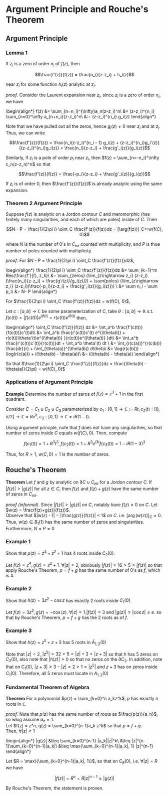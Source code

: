 # Argument Principle and Rouche's Theorem

## Argument Principle

### Lemma 1 
If $z_i$ is a zero of order $n_i$ of $f(z)$, then 

$$\frac{f'(z)}{f(z)} = \frac{n_i}{z-z_i} + h_i(z)$$

near $z_i$ for some function $h_i(z)$ analytic at $z_i$. 

_proof_. Consider the Laurent expansion near $z_i$, since $z_i$ is a zero of order $n_i$, we have 

\begin{align*}
f(z) &= \sum_{n=n_i}^{\infty}a_n(z-z_i)^n\\
&= (z-z_i)^{n_i} \sum_{n=0}^\infty a_{n+n_i}(z-z_i)^n\\
&:= (z-z_i)^{n_i} g_i(z)
\end{align*}

Note that we have pulled out all the zeros, hence $g_i(z)\neq 0$ near $z_i$ and at $z_i$. Thus, we can write 

$$\frac{f'(z)}{f(z)} = \frac{n_i(z-z_i)^{n_i - 1} g_i(z) + (z-z_i)^{n_i}g_i'(z)}{(z-z_i)^{n_i}g_i(z)} = \frac{n_i}{z-z_i} + \frac{g'_i(z)}{g_i(z)}$$

Similarly, if $z_i$ is a pole of order $p_i$ near $z_i$, then $f(z) = \sum_{n=-n_i}^\infty c_n(z-z_n)^n$ so that 

$$\frac{f'(z)}{f(z)} = \frac{-p_i}{z-z_i} + \frac{g'_i(z)}{g_i(z)}$$

If $z_i$ is of order $0$, then $\frac{f'(z)}{f(z)}$ is already analytic using the same expansion. 

### Theorem 2 Argument Principle
Suppose $f(z)$ is analytic on a Jordon contour $C$ and meromorphic (has finitely many singularities, and each of which are poles) inside of $C$. Then

$$N - P = \frac{1}{2\pi i} \oint_C \frac{f'(z)}{f(z)}dz = [\arg(f(z))]_C=:w(f(C), 0)$$

where $N$ is the number of $0$'s in $C_{int}$ counted with multiplicity, and $P$ is thue number of poles counted with multiplicity. 

_proof_. For $N - P = \frac{1}{2\pi i} \oint_C \frac{f'(z)}{f(z)}dz$,

\begin{align*}
\frac{1}{2\pi i} \oint_C \frac{f'(z)}{f(z)}dz &= \sum_{k=1}^m Res(\frac{f'}{f}, z_k)\\
&= \sum_{zeros} (\lim_{z\rightarrow z_i} (z-z_i)(\frac{n_i}{z-z_i} + \frac{g'_i(z)}{g_i(z)})) + \sum_{poles} (\lim_{z\rightarrow z_i} (z-z_i)(\frac{-p_i}{z-z_i} + \frac{g'_i(z)}{g_i(z)})) \\
&= \sum n_i - \sum p_i\\
&= N- P
\end{align*}

For $\frac{1}{2\pi i} \oint_C \frac{f'(z)}{f(z)}dz = w(f(C), 0)$,

Let $c:[a,b]\rightarrow\mathbb C$ be some parameterization of $C$, take $\theta:[a,b]\rightarrow \mathbb R$ s.t. $f(c(t)) = |f(c(t))|e^{i\theta(t)} = r(c(t))e^{i\theta(t)}$ then, 

\begin{align*}
\oint_C \frac{f'(z)}{f(z)} dz &= \int_a^b \frac{f'(c(t))}{f(c(t))}c'(t)dt\\
&= \int_a^b \frac{r'(c(t))c'(t) e^{i\theta(t)} + r(c(t))i\theta'(t)e^{i\theta(t)} }{r(c(t))e^{i\theta(t)} }dt\\
&= \int_a^b \frac{r'(c(t))c'(t)}{r(c(t))}dt + \int_a^b \theta'(t) dt \\
&= \int_{r(c(a))}^{r(c(b))} \frac{dr}{r} + i\int_{\theta(a)}^{\theta(b)} d\theta\\
&= \log(r(c(b))) - \log(r(c(a))) + i(\theta(b) - \theta(a))\\
&= i(\theta(b) - \theta(a))
\end{align*}

So that $\frac{1}{2\pi i} \oint_C \frac{f'(z)}{f(z)}dz = \frac{\theta(b) - \theta(a)}{2\pi} = w(f(C), 0)$

### Applications of Argument Principle

__Example__ Determine the number of zeros of $f(z) = z^3 + 1$ in the first quadrant.

Consider $C = C_1\cup C_2 \cup C_3$ parameterized by $c_1: [0, 1]\rightarrow \mathbb C:= Rt, c_2(t): [0, \pi/2]\rightarrow \mathbb C= Re^{it}, c_3: [0, 1]\rightarrow \mathbb C = iR(1-t)$. 

Using argument princple, note that $f$ does not have any singularities, so that number of zeros inside $C$ equals $w(f(C), 0)$. Then, compute 

$$f(c_1(t)) = 1+R^3 t^3, f(c_2(t)) = 1+ R^3 e^{i3t} f(c_3(t)) = 1 - iR(1-3)^3$$

Thus, for $R > 1$, $w(C, 0) =1$ is the number of zeros.

## Rouche's Theorem
__Theorem__ Let $f$ and $g$ by analytic on $\partial C \cup C_{int}$ for a Jordon contour $C$. If $|f(z)| > |g(z)|$ for all $z\in C$, then $f(z)$ and $f(z) + g(z)$ have the same number of zeros in $C_{int}$. 

_proof (informal)_. Since $|f(z)| > |g(z)|$ on $C$, notably have $f(z)\neq 0$ on $C$. Let $w(z) = \frac{f(z)+g(z)}{f(z)}$.  
Observe that $|w(z) - 1| = |\frac{g(z)}{f(z)}| < 1$ on $C$. i.e. $[\arg(w(z))]_C = 0$. Thus, $w(z) \in B_1(1)$ has the same number of zeros and singularities. Furthermore, $N=P=0$

### Example 1
Show that $p(z) = z^4 + z^2 + 1$ has 4 roots inside $C_2(0)$.

Let $f(z) = z^4, g(z) = z^2 + 1$. $\forall |z| = 2$, obviously $|f(z)| = 16 > 5 = |f(z)|$ so that apply Rouche's Theorem, $p = f+g$ has the same number of 0's as $f$, which is 4.

### Example 2 
Show that $h(z) = 3z^2 - \cos z$ has exactly $2$ roots inside $C_1(0)$.

Let $f(z) = 3z^2, g(z) = -\cos(z)$. $\forall |z| = 1. |f(z)| = 3$ and $|g(z)| \leq |\cos z | \leq e$. so that by Rouche's Theorem, $p = f+g$ has the 2 roots as of $f$. 

### Example 3  
Show that $h(z) = z^5 + z + 3$ has $5$ roots in $\bar A_{1,2}(0)$

Note that $|z| = 2$, $|z^5| =  32 >  5 = |z|+ 3  = |z+3|$ so that $h$ has $5$ zeros on $C_2(0)$, also note that $|h(z)| > 0$ so that no zeros on the $\partial C_2$. In addition, note that on $C_1(0)$, 
$|z+3| \geq 3 - |z| = 2 > 1 = |z^5|$ and $z+3$ has on zeros inside $C_1(0)$. Therefore, all $5$ zeros must locate in $A_{1,2}(0)$

### Fundamental Theorem of Algebra

__Theorem__ For a polynomial $p(z) = \sum_{k=0}^n a_kz^k$, $p$ has exactly $n$ roots in $\mathbb C$. 

_proof_. Note that $p(z)$ has the same number of roots as $\frac{p(z)}{a_n}$, so wlog assume $a_n = 1$.   
Let $f(z) = z^n, g(z) = \sum_{k=0}^{n-1}a_k z^k$ so that $p = f+g$.  
Then, $\forall |z| \geq 1$

\begin{align*}
|g(z)| &\leq \sum_{k=0}^{n-1} |a_k||z|^k\\
&\leq |z|^{n-1}\sum_{k=0}^{n-1}|a_k|\\
&\leq \max\{\sum_{k=0}^{n-1}|a_k|, 1\} |z|^{n-1}
\end{align*}

Let $R = \max\{\sum_{k=0}^{n-1}|a_k|, 1\}$, so that on $C_R(0)$, i.e. $\forall |z| = R$ we have 

$$|f(z)| = R^n = R  |z|^{n-1}\geq |g(z)|$$

By Rouche's Theorem, the statement is proven. 
